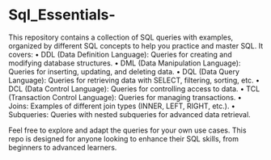# Sql_Essentials-
This repository contains a collection of SQL queries with examples, organized by different SQL concepts to help you practice and master SQL. It covers:
•	DDL (Data Definition Language): Queries for creating and modifying database structures.
•	DML (Data Manipulation Language): Queries for inserting, updating, and deleting data.
•	DQL (Data Query Language): Queries for retrieving data with SELECT, filtering, sorting, etc.
•	DCL (Data Control Language): Queries for controlling access to data.
•	TCL (Transaction Control Language): Queries for managing transactions.
•	Joins: Examples of different join types (INNER, LEFT, RIGHT, etc.).
•	Subqueries: Queries with nested subqueries for advanced data retrieval.

Feel free to explore and adapt the queries for your own use cases. This repo is designed for anyone looking to enhance their SQL skills, from beginners to advanced learners.


